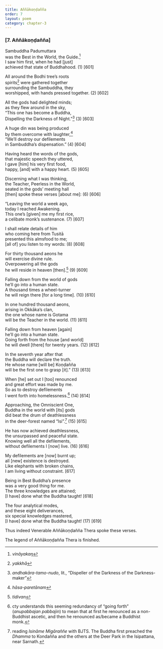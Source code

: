 ```yaml
---
title: Aññākoṇḍañña
order: 7
layout: poem
category: chapter-3
---
```


### \[7. Aññākoṇḍañña\]

Sambuddha Padumuttara  
was the Best in the World, the Guide.[^1]  
I saw him first, when he had \[just\]  
achieved that state of Buddhahood. (1) \[601\]

All around the Bodhi tree’s roots  
spirits[^2] were gathered together  
surrounding the Sambuddha, they  
worshipped, with hands pressed together. (2) \[602\]

All the gods had delighted minds;  
as they flew around in the sky,  
“This one has become a Buddha,  
Dispelling the Darkness of Night.”[^3] (3) \[603\]

A huge din was being produced  
by them overcome with laughter,[^4]  
“We’ll destroy our defilements  
in Sambuddha’s dispensation.” (4) \[604\]

Having heard the words of the gods,  
that majestic speech they uttered,  
I gave \[him\] his very first food,  
happy, \[and\] with a happy heart. (5) \[605\]

Discerning what I was thinking,  
the Teacher, Peerless in the World,  
seated in the gods’ meeting hall  
\[then\] spoke these verses \[about me\]: (6) \[606\]

“Leaving the world a week ago,  
today I reached Awakening.  
This one’s \[given\] me my first rice,  
a celibate monk’s sustenance. (7) \[607\]

I shall relate details of him  
who coming here from Tusitā  
presented this almsfood to me;  
\[all of\] you listen to my words: (8) \[608\]

For thirty thousand aeons he  
will exercise divine rule.  
Overpowering all the gods  
he will reside in heaven \[then\].[^5] (9) \[609\]

Falling down from the world of gods  
he’ll go into a human state.  
A thousand times a wheel-turner  
he will reign there \[for a long time\]. (10) \[610\]

In one hundred thousand aeons,  
arising in Okkāka’s clan,  
the one whose name is Gotama  
will be the Teacher in the world. (11) \[611\]

Falling down from heaven \[again\]  
he’ll go into a human state.  
Going forth from the house \[and world\]  
he will dwell \[there\] for twenty years. (12) \[612\]

In the seventh year after that  
the Buddha will declare the truth.  
He whose name \[will be\] Koṇḍañña  
will be the first one to grasp \[it\].” (13) \[613\]

When \[he\] set out I \[too\] renounced  
and great effort was made by me.  
So as to destroy defilements  
I went forth into homelessness.[^6] (14) \[614\]

Approaching, the Omniscient One,  
Buddha in the world with \[its\] gods  
did beat the drum of deathlessness  
in the deer-forest named “Isi”.[^7] (15) \[615\]

He has now achieved deathlessness,  
the unsurpassed and peaceful state.  
Knowing well all the defilements,  
without defilements I \[now\] live. (16) \[616\]

My defilements are \[now\] burnt up;  
all \[new\] existence is destroyed.  
Like elephants with broken chains,  
I am living without constraint. \[617\]

Being in Best Buddha’s presence  
was a very good thing for me.  
The three knowledges are attained;  
\[I have\] done what the Buddha taught! \[618\]

The four analytical modes,  
and these eight deliverances,  
six special knowledges mastered,  
\[I have\] done what the Buddha taught! (17) \[619\]

Thus indeed Venerable Aññākoṇḍañña Thera spoke these verses.

The legend of Aññākoṇḍañña Thera is finished.

[^1]: *vināyakaŋ*

[^2]: *yakkhā*

[^3]: *andhakāra-tamo-nudo*, lit., “Dispeller of the Darkness of the Darkness-maker”

[^4]: *hāsa-paretānam*

[^5]: *tidivan*

[^6]: cty understands this seeming redundancy of “going forth” (*anupabbajan pabbajin*) to mean that at first he renounced as a non-Buddhist ascetic, and then he renounced as/became a Buddhist monk.

[^7]: reading *Isināme Migāraññe* with BJTS. The Buddha first preached the *Dhamma* to Kondañña and the others at the Deer Park in the Isipattana, near Sarnath.
